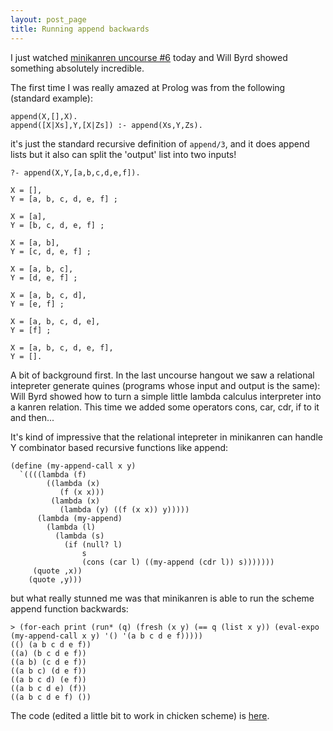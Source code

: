 ```yaml
---
layout: post_page
title: Running append backwards
---
```


I just watched [minikanren uncourse #6](https://www.youtube.com/watch?v=cILE9j9rNdY) today and Will Byrd showed something absolutely incredible.

The first time I was really amazed at Prolog was from the following (standard example):

```
append(X,[],X).
append([X|Xs],Y,[X|Zs]) :- append(Xs,Y,Zs).
```

it's just the standard recursive definition of `append/3`, and it does append lists but it also can split the 'output' list into two inputs!

```
?- append(X,Y,[a,b,c,d,e,f]).

X = [],
Y = [a, b, c, d, e, f] ;

X = [a],
Y = [b, c, d, e, f] ;

X = [a, b],
Y = [c, d, e, f] ;

X = [a, b, c],
Y = [d, e, f] ;

X = [a, b, c, d],
Y = [e, f] ;

X = [a, b, c, d, e],
Y = [f] ;

X = [a, b, c, d, e, f],
Y = [].
```

A bit of background first. In the last uncourse hangout we saw a relational intepreter generate quines (programs whose input and output is the same): Will Byrd showed how to turn a simple little lambda calculus interpreter into a kanren relation. This time we added some operators cons, car, cdr, if to it and then...

It's kind of impressive that the relational intepreter in minikanren can handle Y combinator based recursive functions like append:

```
(define (my-append-call x y)
  `((((lambda (f)
        ((lambda (x)
           (f (x x)))
         (lambda (x)
           (lambda (y) ((f (x x)) y)))))
      (lambda (my-append)
        (lambda (l)
          (lambda (s)
            (if (null? l)
                s
                (cons (car l) ((my-append (cdr l)) s)))))))
     (quote ,x))
    (quote ,y)))
```

but what really stunned me was that minikanren is able to run the scheme append function backwards:

```
> (for-each print (run* (q) (fresh (x y) (== q (list x y)) (eval-expo (my-append-call x y) '() '(a b c d e f)))))
(() (a b c d e f))
((a) (b c d e f))
((a b) (c d e f))
((a b c) (d e f))
((a b c d) (e f))
((a b c d e) (f))
((a b c d e f) ())

```

The code (edited a little bit to work in chicken scheme) is [here](https://github.com/orchid-hybrid/miniKanren-uncourse/blob/master/append.scm).

